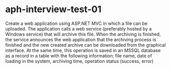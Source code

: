 # aph-interview-test-01
 Create a web application using ASP.NET MVC in which a file can be uploaded. The application calls a web service (preferably hosted by a Windows service) that will archive this file. When the archiving is finished, the service announces the web application that the archiving process is finished and the new created archive can be downloaded from the graphical interface. At the same time, this operation is saved in an MSSQL database as a record in a table with the following information: file name, date of loading in the system, archiving time, operation status (success, error)

